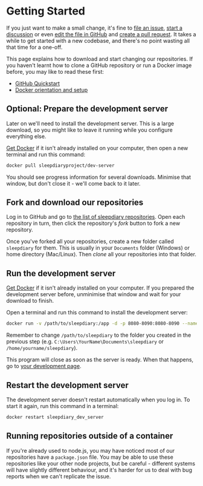 # Getting Started

If you just want to make a small change, it's fine to [file an issue](https://github.com/sleepdiary/sleepdiary.github.io/issues/new/choose), [start a discussion](https://github.com/sleepdiary/sleepdiary.github.io/discussions) or even [edit the file in GitHub](https://docs.github.com/en/github/managing-files-in-a-repository/managing-files-on-github/editing-files-in-your-repository) and [create a pull request](https://docs.github.com/en/github/collaborating-with-pull-requests/proposing-changes-to-your-work-with-pull-requests/creating-a-pull-request).  It takes a while to get started with a new codebase, and there's no point wasting all that time for a one-off.

This page explains how to download and start changing our repositories.  If you haven't learnt how to clone a GitHub repository or run a Docker image before, you may like to read these first:

- [GitHub Quickstart](https://docs.github.com/en/get-started/quickstart)
- [Docker orientation and setup](https://docs.docker.com/get-started/)

## Optional: Prepare the development server

Later on we'll need to install the development server.  This is a large download, so you might like to leave it running while you configure everything else.

[Get Docker](https://docs.docker.com/get-docker/) if it isn't already installed on your computer, then open a new terminal and run this command:

```bash
docker pull sleepdiaryproject/dev-server
```
    
You should see progress information for several downloads.  Minimise that window, but don't close it - we'll come back to it later.

## Fork and download our repositories

Log in to GitHub and go to [the list of sleepdiary repositories](https://github.com/orgs/sleepdiary/repositories).  Open each repository in turn, then click the repository's <em>fork</em> button to fork a new repository.

Once you've forked all your repositories, create a new folder called `sleepdiary` for them.   This is usually in your `Documents` folder (Windows) or home directory (Mac/Linux).  Then *clone* all your repositories into that folder.

## Run the development server

[Get Docker](https://docs.docker.com/get-docker/) if it isn't already installed on your computer.  If you prepared the development server before, unminimise that window and wait for your download to finish.

Open a terminal and run this command to install the development server:

```bash
docker run -v /path/to/sleepdiary:/app -d -p 8080-8090:8080-8090 --name sleepdiary_dev_server sleepdiaryproject/dev-server
```
    
Remember to change `/path/to/sleepdiary` to the folder you created in the previous step (e.g. `C:\Users\YourName\Documents\sleepdiary` or `/home/yourname/sleepdiary`).

This program will close as soon as the server is ready.  When that happens, go to [your development page](http://localhost:8080/dev-server/).

## Restart the development server

The development server doesn't restart automatically when you log in.  To start it again, run this command in a terminal:

```bash
docker restart sleepdiary_dev_server
```

## Running repositories outside of a container

If you're already used to node.js, you may have noticed most of our repositories have a `package.json` file.  You may be able to use these repositories like your other node projects, but be careful - different systems will have slightly different behaviour, and it's harder for us to deal with bug reports when we can't replicate the issue.
